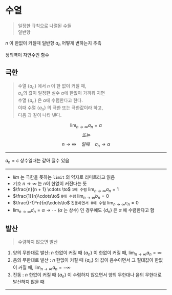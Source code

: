# 수열

> 일정한 규칙으로 나열된 수들  
> 일반항

$n$ 이 한없이 커질때 일반항 $a_n$ 어떻게 변하는지 추측

정의역이 자연수인 함수


## 극한

> 수열 $\{a_n\}$ 에서 $n$ 이 한 없이 커질 때,  
> $a_n$의 값이 일정한 실수 $\alpha$에 한없이 가까워 지면  
> 수열 $\{ a_n \}$ 은 $\alpha$에 수렴한다고 한다.  
> 이때 수열 $\{ a_n \}$ 의 극한 또는 극한값이라 하고,  
> 다음 과 같이 나타 낸다.  

$$\displaystyle\lim_{n \to \infty} a_n = \alpha$$
$$또는$$
$$n \to \infty\quad 일때\quad a_n \to \alpha$$

---

$a_n = c$ 상수일때는 같아 질수 있음

---

* $lim$ 는 극한을 뜻하는 `limit` 의 약자로 리미트라고 읽음
* 기호 $n \to \infty$ 는 $n$이 한없이 커진다는 뜻
* $\frac{n}{n + 1} \cdots \to$ `1에 수렴` $\displaystyle\lim_{n \to \infty} a_n = 1$
* $\frac{1}{n}\cdots\to$ `0에 수렴` $\displaystyle\lim_{n \to \infty} b_n = 0$
* $\frac{(-1)^n}{n}\cdots\to$ `진동하면서 0에 수렴` $\displaystyle\lim_{n \to \infty} c_n = 0$
* $\displaystyle\lim_{n \to \infty} d_n = \alpha\to\cdots$ ($\alpha$ 는 상수) 인 경우에도 $\{ d_n \}$ 은 $\alpha$ 에 수렴한다고 함

## 발산

> 수렴하지 않으면 발산

1. 양의 무한대로 발산: $n$ 한없이 커질 때 $\{ a_n \}$ 이 한없이 커질 때, $\displaystyle\lim_{n \to \infty} a_n = \infty$
2. 음의 무한대로 발산 : $n$ 한없이 커질 때 $\{ a_n \}$ 의 값이 음수이면서 그 절대값이 한없이 커질 때, $\displaystyle\lim_{n \to \infty} a_n = -\infty$
3. 진동 : $n$ 한없이 커질 때 $\{ a_n \}$ 이 수렴하지 않으면서 양의 무한대나 음의 무한대로 발산하지 않을 때

---
